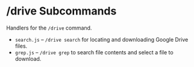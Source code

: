 # /drive Subcommands

Handlers for the `/drive` command.

- `search.js` – `/drive search` for locating and downloading Google Drive files.
- `grep.js` – `/drive grep` to search file contents and select a file to download.
